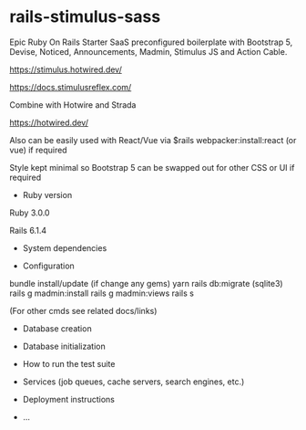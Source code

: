 # rails-stimulus-sass

Epic Ruby On Rails Starter SaaS preconfigured boilerplate with Bootstrap 5, Devise, Noticed, Announcements, Madmin, Stimulus JS and Action Cable.

https://stimulus.hotwired.dev/

https://docs.stimulusreflex.com/

Combine with Hotwire and Strada

https://hotwired.dev/

Also can be easily used with React/Vue via $rails webpacker:install:react (or vue) if required

Style kept minimal so Bootstrap 5 can be swapped out for other CSS or UI if required

* Ruby version

Ruby 3.0.0

Rails 6.1.4

* System dependencies

* Configuration

 bundle install/update (if change any gems)
 yarn
 rails db:migrate  (sqlite3)
 rails g madmin:install
 rails g madmin:views
 rails s

(For other cmds see  related docs/links)

* Database creation

* Database initialization

* How to run the test suite

* Services (job queues, cache servers, search engines, etc.)

* Deployment instructions

* ...
